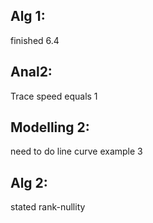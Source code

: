 ## Alg 1:
finished 6.4
## Anal2:
Trace speed equals 1

## Modelling 2:
need to do line curve example 3

## Alg 2:
stated rank-nullity


